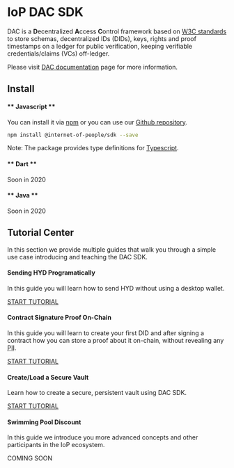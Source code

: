 # IoP DAC SDK

DAC is a **D**ecentralized **A**ccess **C**ontrol framework based on <a href="https://w3c.github.io/did-core">W3C standards</a> to store schemas, decentralized IDs (DIDs), keys, rights and proof timestamps on a ledger for public verification, keeping verifiable credentials/claims (VCs) off-ledger.

Please visit [DAC documentation](/dac) page for more information.

## Install

<!-- tabs:start -->

#### ** Javascript **

You can install it via [npm](https://www.npmjs.com/package/@internet-of-people/sdk) or you can use our [Github repository](https://github.com/Internet-of-People/morpheus-ts).

```bash
npm install @internet-of-people/sdk --save
```

<span class="text-muted">Note: The package provides type definitions for [Typescript](https://www.typescriptlang.org/).</span>

#### ** Dart **

Soon in 2020

#### ** Java **

Soon in 2020

<!-- tabs:end -->

## Tutorial Center

In this section we provide multiple guides that walk you through a simple use case introducing and teaching the DAC SDK.

<div class="container ml-0 pl-0">
  <div class="row ml-0 pl-0">
    <div class="col-sm-4 pl-0 ml-0">
      <div class="card h-100">
        <div class="card-body d-flex flex-column">
          <h4 class="card-title">Sending HYD Programatically</h4>
          <p class="card-text">In this guide you will learn how to send HYD without using a desktop wallet.</p>
          <a href="/#/sdk/tutorial_send_hyd" class="btn btn-sm btn-outline-primary mt-auto">START TUTORIAL</a>
        </div>
      </div>
    </div>
    <div class="col-sm-4 pl-0 ml-0">
      <div class="card h-100">
        <div class="card-body d-flex flex-column">
          <h4 class="card-title">Contract Signature Proof On-Chain</h4>
          <p class="card-text">In this guide you will learn to create your first DID and after signing a contract how you can store a proof about it on-chain, without revealing any <abbr title="Personally Identifiable Information">PII</abbr>.</p>
          <a href="/#/sdk/tutorial_dac_contract" class="btn btn-sm btn-outline-primary mt-auto">START TUTORIAL</a>
        </div>
      </div>
    </div>
    <div class="col-sm-4 pl-0 ml-0">
      <div class="card h-100">
        <div class="card-body d-flex flex-column">
          <h4 class="card-title">Create/Load a Secure Vault</h4>
          <p class="card-text">Learn how to create a secure, persistent vault using DAC SDK.</p>
          <a href="/#/sdk/tutorial_create_vault" class="btn btn-sm btn-outline-primary mt-auto">START TUTORIAL</a>
        </div>
      </div>
    </div>
  </div>
  <div class="row ml-0 pl-0 mt-3">
    <div class="col-sm-4 pl-0 ml-0">
      <div class="card h-100">
        <div class="card-body d-flex flex-column">
          <h4 class="card-title">Swimming Pool Discount</h4>
          <p class="card-text">In this guide we introduce you more advanced concepts and other participants in the IoP ecosystem.</p>
          <a class="btn btn-sm btn-outline-primary mt-auto disabled">COMING SOON</a>
        </div>
      </div>
    </div>
  </div>
</div>
